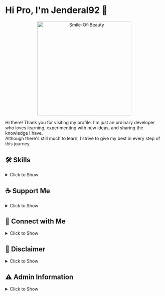 
# Hi Pro, I'm **Jenderal92** 👋  

<div align="center">
  <img src="https://github.com/user-attachments/assets/c04bd040-afea-48ea-aebd-8a10e380176e" alt="Smile-Of-Beauty" width="300" style="pointer-events: none;">
</div>

  
Hi there! Thank you for visiting my profile. I'm just an ordinary developer who loves learning, experimenting with new ideas, and sharing the knowledge I have.  
Although there's still much to learn, I strive to give my best in every step of this journey.

## 🛠️ Skills  

<details>
  <summary><strong></strong>Click to Show</strong></summary>
  I’m not entirely certain about my skills—perhaps it’s just luck, or maybe I’m simply enjoying the process.
</details>

## ☕ Support Me  

<details>
  <summary><strong></strong>Click to Show</strong></summary>
  
If you find my projects or code helpful, your support would mean a lot to me!  

- 🌟 Don’t forget to **Star** the repositories you like.  
- ☕ You can also support me through the following:
<details>
  <summary><strong></strong>Click to Show</strong></summary>
  
  - ☕ **Bitcoin:** 14nXhmRiQx5joCXFTdR8ydm3T8et7MFDXC  
  - ☕ **Saweria:** [https://saweria.co/Shin403](https://saweria.co/Shin403)  
  - ☕ **Trakteer:** [https://trakteer.id/shin403](https://trakteer.id/shin403)  
  - ☕ **BuyMeACoffee:** [https://www.buymeacoffee.com/shin.code](https://www.buymeacoffee.com/shin.code)  
  - ☕ **Ko-Fi:** [https://ko-fi.com/shincode403](https://ko-fi.com/shincode403)  

</details>
</details>

## 🔗 Connect with Me  
<details>
  <summary><strong></strong>Click to Show</strong></summary>
  
- 📩 Email: [shindaytoday@gmail.com](mailto:shindaytoday@gmail.com)  
- 🌐 Website: [www.blog-gan.org](https://www.blog-gan.org)  
- 📱 **Telegram**: [@Shin_Code](https://t.me/Shin_Code)  
- 📘 **Facebook**: [Shin403](https://www.facebook.com/Shin403)  
- 🎥 **YouTube**: [Smile Of Beauty](https://m.youtube.com/channel/UCKf6FCKYuFUeG5D_SiAsQiQ/)  

</details>

## 📝 Disclaimer  

<details>
  <summary><strong></strong>Click to Show</strong></summary>
  
The code and projects I share here are the result of personal learning and experimentation. I don’t claim that everything is perfect or free from errors, so your feedback and suggestions are always welcome.

> **Important Note:**  
> - Use my code responsibly. You are fully responsible for its use.  
> - If using it in production, please review it thoroughly first.

### Additional Disclaimer
<details>
  <summary><strong></strong>Click to Show</strong></summary>
  
- The tools shared on this GitHub page are intended for responsible use and their designated purposes only.  
- **Jenderal92** (the author) accepts no liability for any misuse or improper use of these tools.  
- Users are solely responsible for their actions when using these tools, and **Jenderal92** cannot be held accountable for any harm caused to individuals, property, or equipment during their use.  
- All tools shared here are for educational purposes only. The author does not endorse illegal or unethical activities.  
- Users should ensure compliance with all applicable laws and regulations when using these tools.

</details>
</details>

## ⚠️ Admin Information  
<details>
  <summary><strong></strong>Click to Show</strong></summary>
  
- If any tools or files from my repositories are found on your website, please accept my apologies. I am simply sharing code for educational purposes and have not engaged in any hacking activities. My intent is to share knowledge, and any issues caused by the tools on your website are beyond my responsibility.  
- I encourage all users of my tools to act responsibly and take the necessary precautions to secure their websites. Thank you for your understanding.
- **For users of my tools, I hope you use them wisely!**

</details>

